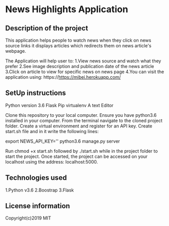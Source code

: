 # News Highlights Application


## Description of the project

This application helps people to watch news when they click on news source links it displays articles which redirects them on news article's webpage. 

The Application will help user to:
1.View news source and watch what they prefer
2.See image description and publication date of the news article
3.Click on article to view for specific news on news page
4.You can visit the application using: https://https://mibei.herokuapp.com/

## SetUp instructions

Python version 3.6
Flask
Pip
virtualenv
A text  Editor

Clone this repository to your local computer.
Ensure you have python3.6 installed in your computer.
From the terminal navigate to the cloned project folder.
Create a virtual environment and register for an API key.
Create start.sh file and in it write the following lines:

export NEWS_API_KEY='<Your-Api-Key>'
python3.6 manage.py server

Run chmod +x start.sh followed by ./start.sh while in the project folder to start the project.
Once started, the project can be accessed on your localhost using the address: localhost:5000.


## Technologies used

1.Python v3.6
2.Boostrap
3.Flask

## License information
  
Copyright(c)2019 MIT
 



